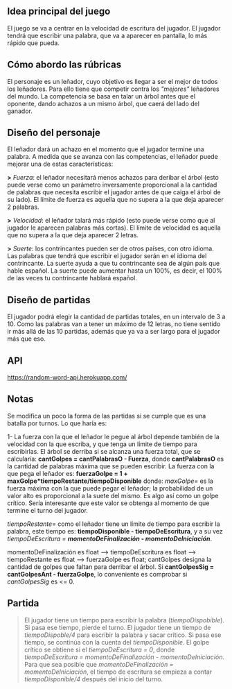 ## Idea principal del juego

El juego se va a centrar en la velocidad de escritura del jugador. 
El jugador tendrá que escribir una palabra, que va a aparecer en pantalla, lo más rápido que pueda.


## Cómo abordo las rúbricas

El personaje es un leñador, cuyo objetivo es llegar a ser el mejor de todos los leñadores. Para ello tiene que competir contra los _"mejores"_ leñadores del mundo.
La competencia se basa en talar un árbol antes que el oponente, dando achazos a un mismo árbol, que caerá del lado del ganador.


## Diseño del personaje

El leñador dará un achazo en el momento que el jugador termine una palabra.
A medida que se avanza con las competencias, el leñador puede mejorar una de estas características:

**>** _Fuerza_: el leñador necesitará menos achazos para deribar el árbol (esto puede verse como un parámetro inversamente proporcional a la cantidad de palabras que necesita escribir el jugador antes de que caiga el árbol de su lado). El límite de fuerza es aquella que no supera a la que deja aparecer 2 palabras.

**>** _Velocidad_: el leñador talará más rápido (esto puede verse como que al jugador le aparecen palabras más cortas). El límite de velocidad es aquella que no supera a la que deja aparecer 2 letras.

**>** _Suerte_: los contrincantes pueden ser de otros países, con otro idioma. Las palabras que tendrá que escribir el jugador serán en el idioma del contrincante. La suerte ayuda a que tu contrincante sea de algún país que hable español. La suerte puede aumentar hasta un 100%, es decir, el 100% de las veces tu contrincante hablará español.


## Diseño de partidas

El jugador podrá elegir la cantidad de partidas totales, en un intervalo de 3 a 10. 
Como las palabras van a tener un máximo de 12 letras, no tiene sentido ir más allá de las 10 partidas, además que ya va a ser largo para el jugador más que eso.

## API
https://random-word-api.herokuapp.com/


## Notas

Se modifica un poco la forma de las partidas si se cumple que es una batalla por turnos. Lo que haría es:

1- La fuerza con la que el leñador le pegue al árbol depende también de la velocidad con la que escriba, y que tenga un límite de tiempo para escribirlas. El árbol se derriba si se alcanza una fuerza total, que se calcularía: **cantGolpes = cantPalabrasO - Fuerza**, donde **cantPalabrasO** es la cantidad de palabras máxima que se pueden escribir.
La fuerza con la que pega el leñador es:
**fuerzaGolpe = 1 + maxGolpe*tiempoRestante/tiempoDisponible**
donde:
*maxGolpe*= es la fuerza máxima con la que puede pegar el leñador; la probabilidad de un valor alto es proporcional a la suete del mismo. Es algo así como un golpe crítico. Sería interesante que este valor se obtenga al momento de que termine el turno del jugador.

*tiempoRestante*= como el leñador tiene un límite de tiempo para escribir la palabra, este tiempo es: **tiempoDisponible - tiempoDeEscritura**, y a su vez *tiempoDeEscritura = **momentoDeFinalización - momentoDeIniciación***.

momentoDeFinalización es float --> tiempoDeEscritura es float --> tiempoRestante es float --> fuerzaGolpe es float; cantGolpes designa la cantidad de golpes que faltan para derribar el árbol. Si **cantGolpesSig = cantGolpesAnt - fuerzaGolpe**, lo conveniente es comprobar si *cantGolpesSig* es <= 0.

## Partida
> El jugador tiene un tiempo para escribir la palabra (*tiempoDispobible*). Si pasa ese tiempo, pierde el turno.
> El jugador tiene un tiempo de *tiempoDispoble/4* para escribir la palabra y sacar crítico. Si pasa ese tiempo, se continúa con la cuenta del *tiempoDisponible*.
> El golpe crítico se obtiene si el *tiempoDeEscritura = 0*, donde *tiempoDeEscritura = momentoDeFinalización - momentoDeIniciación*.
> Para que sea posible que *momentoDeFinalización = momentoDeIniciación*, el tiempo de escritura se empieza a contar *tiempoDisponible/4* después del inicio del turno.
